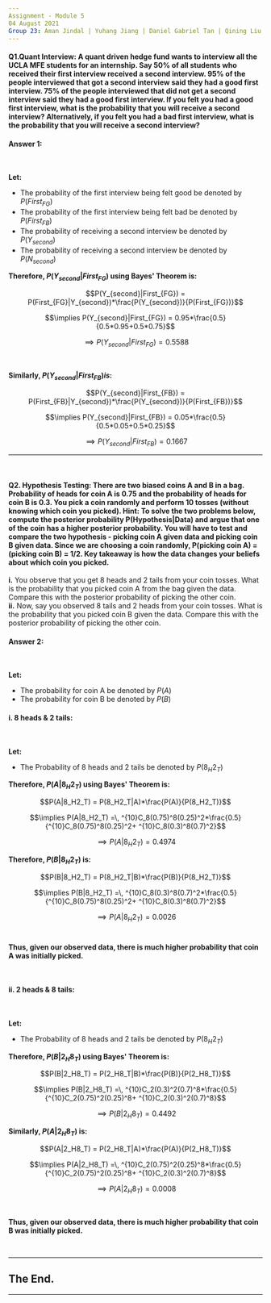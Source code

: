 ```yaml
---
Assignment - Module 5
04 August 2021
Group 23: Aman Jindal | Yuhang Jiang | Daniel Gabriel Tan | Qining Liu
---
```


#### Q1.Quant Interview: A quant driven hedge fund wants to interview all the UCLA MFE students for an internship. Say 50% of all students who received their first interview received a second interview. 95% of the people interviewed that got a second interview said they had a good first interview. 75% of the people interviewed that did not get a second interview said they had a good first interview. If you felt you had a good first interview, what is the probability that you will receive a second interview? Alternatively, if you felt you had a bad first interview, what is the probability that you will receive a second interview?<br>

#### Answer 1:

<br>

**Let:**
- The probability of the first interview being felt good be denoted by $P(First_{FG})$
- The probability of the first interview being felt bad be denoted by $P(First_{FB})$
- The probability of receiving a second interview be denoted by $P(Y_{second})$
- The probability of receiving a second interview be denoted by $P(N_{second})$

**Therefore, $P(Y_{second}|First_{FG})$ using Bayes' Theorem is:**

$$P(Y_{second}|First_{FG}) = P(First_{FG}|Y_{second})*\frac{P(Y_{second})}{P(First_{FG})}$$

$$\implies P(Y_{second}|First_{FG}) = 0.95*\frac{0.5}{0.5*0.95+0.5*0.75}$$

$$\implies P(Y_{second}|First_{FG}) = 0.5588$$

<br>

**Similarly, $P(Y_{second}|First_{FB}) is$:**

$$P(Y_{second}|First_{FB}) = P(First_{FB}|Y_{second})*\frac{P(Y_{second})}{P(First_{FB})}$$

$$\implies P(Y_{second}|First_{FB}) = 0.05*\frac{0.5}{0.5*0.05+0.5*0.25}$$

$$\implies P(Y_{second}|First_{FB}) = 0.1667$$

<hr style="height:1.5px;color:black;background-color:black"><br>

#### Q2. Hypothesis Testing: There are two biased coins A and B in a bag. Probability of heads for coin A is 0.75 and the probability of heads for coin B is 0.3. You pick a coin randomly and perform 10 tosses (without knowing which coin you picked). Hint: To solve the two problems below, compute the posterior probability P(Hypothesis|Data) and argue that one of the coin has a higher posterior probability. You will have to test and compare the two hypothesis - picking coin A given data and picking coin B given data. Since we are choosing a coin randomly, P(picking coin A) = (picking coin B) = 1/2. Key takeaway is how the data changes your beliefs about which coin you picked.<br>

**i.** You observe that you get 8 heads and 2 tails from your coin tosses. What is the probability that you picked coin A from the bag given the data. Compare this with the posterior probability of picking the other coin.<br>
**ii.** Now, say you observed 8 tails and 2 heads from your coin tosses. What is the probability that you picked coin B given the data. Compare this with the posterior probability of picking the other coin.<br>

#### Answer 2:
<br>

**Let:** 
- The probability for coin A be denoted by $P(A)$
- The probability for coin B be denoted by $P(B)$
 

#### i. 8 heads & 2 tails:
<br>

**Let:** 
- The Probability of 8 heads and 2 tails be denoted by $P(8_H2_T)$ 

**Therefore, $P(A|8_H2_T)$ using Bayes' Theorem is:**

$$P(A|8_H2_T) = P(8_H2_T|A)*\frac{P(A)}{P(8_H2_T)}$$

$$\implies P(A|8_H2_T) =\, ^{10}C_8(0.75)^8(0.25)^2*\frac{0.5}{^{10}C_8(0.75)^8(0.25)^2+ ^{10}C_8(0.3)^8(0.7)^2}$$

$$\implies P(A|8_H2_T) = 0.4974$$

**Therefore, $P(B|8_H2_T)$ is:**

$$P(B|8_H2_T) = P(8_H2_T|B)*\frac{P(B)}{P(8_H2_T)}$$

$$\implies P(B|8_H2_T) =\, ^{10}C_8(0.3)^8(0.7)^2*\frac{0.5}{^{10}C_8(0.75)^8(0.25)^2+ ^{10}C_8(0.3)^8(0.7)^2}$$

$$\implies P(A|8_H2_T) = 0.0026$$
<br>

**Thus, given our observed data, there is much higher probability that coin A was initially picked.**

<br>

#### ii. 2 heads & 8 tails:
<br>

**Let:** 
- The Probability of 8 heads and 2 tails be denoted by $P(8_H2_T)$ 


**Therefore, $P(B|2_H8_T)$ using Bayes' Theorem is:**

$$P(B|2_H8_T) = P(2_H8_T|B)*\frac{P(B)}{P(2_H8_T)}$$

$$\implies P(B|2_H8_T) =\, ^{10}C_2(0.3)^2(0.7)^8*\frac{0.5}{^{10}C_2(0.75)^2(0.25)^8+ ^{10}C_2(0.3)^2(0.7)^8}$$

$$\implies P(B|2_H8_T) = 0.4492$$

**Similarly, $P(A|2_H8_T)$ is:**

$$P(A|2_H8_T) = P(2_H8_T|A)*\frac{P(A)}{P(2_H8_T)}$$

$$\implies P(A|2_H8_T) =\, ^{10}C_2(0.75)^2(0.25)^8*\frac{0.5}{^{10}C_2(0.75)^2(0.25)^8+ ^{10}C_2(0.3)^2(0.7)^8}$$

$$\implies P(A|2_H8_T) = 0.0008$$

<br>

**Thus, given our observed data, there is much higher probability that coin B was initially picked.**

<br>

---
## The End.
---